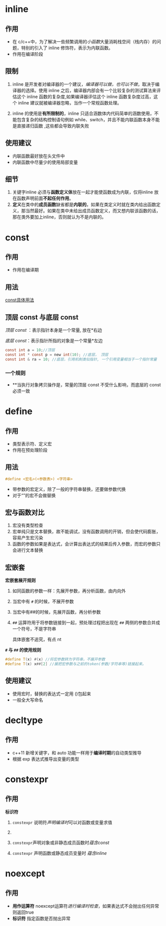 # inline

## 作用
- 在 c/c++中，为了解决一些频繁调用的*小函数*大量消耗栈空间（栈内存）的问题，特别的引入了 inline 修饰符，表示为内联函数。
- 作用在编译阶段


## 限制 


1. inline 是开发者对编译器的一个建议，*编译器可以做，也可以不做*，取决于编译器的选择。使用 inline 之后，编译器内部会有一个比较复杂的测试算法来评估这个 inline 函数的复杂度,如果编译器评估这个 inline 函数复杂度过高，这个 inline 建议就被编译器忽略，当作一个常规函数处理。

2. inline 的使用是**有所限制的**，inline 只适合涵数体内代码简单的涵数使用，不能包含复杂的结构控制语句例如 while、switch，并且不能内联函数本身不能是直接递归函数  ,这些都会导致内联失败


## 使用建议

- 内联函数最好放在头文件中
- 内联函数中尽量少的使用局部变量


## 细节

1. 关键字inline 必须与**函数定义体**放在一起才能使函数成为内联，仅将inline 放在函数声明前面**不起任何作用**。
2. **定义**在类中的**成员函数**缺省都是**内联的**，如果在类定义时就在类内给出函数定义，那当然最好。如果在类中未给出成员函数定义，而又想内联该函数的话，那在类外要加上inline，否则就认为不是内联的。


# const

## 作用
- 作用在编译期


## 用法

[const具体用法](https://blog.csdn.net/weixin_56935264/article/details/125760242?utm_medium=distribute.pc_relevant.none-task-blog-2~default~baidujs_baidulandingword~default-0-125760242-blog-50948667.235^v38^pc_relevant_anti_vip_base&spm=1001.2101.3001.4242.1&utm_relevant_index=3)


## 顶层 const 与底层 const

*顶层 const* ：表示指针本身是一个常量, 放在\*右边

*底层 const*：表示指针所指的对象是一个常量\*左边


```c
const int a = 10;//顶层
const int * const p = new int(10); //底层， 顶层
const int & ra = 10; //底层，引用机制类似指针, 一个引用变量相当于一个指针常量
```


### 一个规则

- **当执行对象拷贝操作是，常量的顶层 const 不受什么影响，而底层的 const 必须一致
 
# define


## 作用

- 类型表示符、定义宏
- 作用在预处理阶段


## 用法

```c
#define <宏名>(<参数表>) <字符串>

```
- 带参数的宏定义，除了一般的字符串替换，还要做参数代换
- 对于“”的宏不会做替换

## 宏与函数对比 

1. 宏没有类型检查
2. 宏单纯只是文本替换，故不能调试，没有函数调用的开销，但会使代码膨胀，容易产生宏污染
3. 函数的参数如果是表达式，会计算出表达式的结果后传入参数，而宏的参数只会进行文本替换
## 宏嵌套 


**宏嵌套展开规则** 
1. 如同函数的参数一样：先展开参数，再分析函数，由内向外
2. 当宏中有 `#` 的时候，不展开参数
3. 当宏中有##的时候，先展开函数，再分析参数
4. `##` 运算符用于将参数链接到一起，预处理过程把出现在 `##` 两侧的参数合并成一个符号，不是字符串

	具体嵌套不追究，有点 nt



**`#` 与 `##` 的使用规则** 

```cpp
#define T(x) #(x) //将宏参数转为字符串，不展开参数
#define T(x) x##[2] //展把宏参数与之前的token(参数/字符串等)链接起来。
```

## 使用建议

- 使用宏时，替换的表达式一定用 ()包起来
- 一般全大写命名


# decltype


## 作用
- c++11 新增关键字，和 auto 功能一样用于**编译时期**的自动类型推导
- 根据 exp 表达式推导出变量的类型




# constexpr

## 作用

**标识符**
1. `constexpr` 说明符*声明编译时*可以对函数或变量求值

2.
  1. `constexpr`声明对象或非静态成员函数时*蕴含const*
  2. `constexpr` 声明函数或静态成员变量时 *蕴含inline*






#  noexcept


## 作用


- **用作运算符**  noexcept运算符*进行编译时检查*，如果表达式不会抛出任何异常则返回true
- **标识符** 指定函数是否抛出异常

